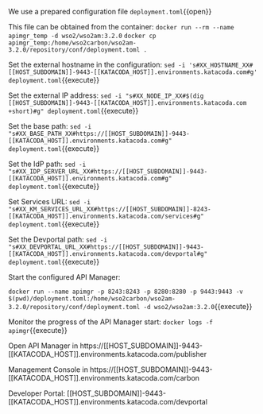 We use a prepared configuration file `deployment.toml`{{open}}

This file can be obtained from the container: 
`docker run --rm --name apimgr_temp -d wso2/wso2am:3.2.0`
`docker cp apimgr_temp:/home/wso2carbon/wso2am-3.2.0/repository/conf/deployment.toml .`


Set the external hostname in the configuration:
`sed -i 's#XX_HOSTNAME_XX#[[HOST_SUBDOMAIN]]-9443-[[KATACODA_HOST]].environments.katacoda.com#g' deployment.toml`{{execute}}

Set the external IP address:
`sed -i "s#XX_NODE_IP_XX#$(dig [[HOST_SUBDOMAIN]]-9443-[[KATACODA_HOST]].environments.katacoda.com +short)#g" deployment.toml`{{execute}}

Set the base path:
`sed -i "s#XX_BASE_PATH_XX#https://[[HOST_SUBDOMAIN]]-9443-[[KATACODA_HOST]].environments.katacoda.com#g" deployment.toml`{{execute}}

Set the IdP path:
`sed -i "s#XX_IDP_SERVER_URL_XX#https://[[HOST_SUBDOMAIN]]-9443-[[KATACODA_HOST]].environments.katacoda.com#g" deployment.toml`{{execute}}

Set Services URL:
`sed -i "s#XX_KM_SERVICES_URL_XX#https://[[HOST_SUBDOMAIN]]-8243-[[KATACODA_HOST]].environments.katacoda.com/services#g" deployment.toml`{{execute}}

Set the Devportal path:
`sed -i "s#XX_DEVPORTAL_URL_XX#https://[[HOST_SUBDOMAIN]]-9443-[[KATACODA_HOST]].environments.katacoda.com/devportal#g" deployment.toml`{{execute}}

Start the configured API Manager:

`docker run --name apimgr -p 8243:8243 -p 8280:8280 -p 9443:9443 -v $(pwd)/deployment.toml:/home/wso2carbon/wso2am-3.2.0/repository/conf/deployment.toml -d wso2/wso2am:3.2.0`{{execute}}

Monitor the progress of the API Manager start:
`docker logs -f apimgr`{{execute}}

Open API Manager in 
https://[[HOST_SUBDOMAIN]]-9443-[[KATACODA_HOST]].environments.katacoda.com/publisher

Management Console in 
https://[[HOST_SUBDOMAIN]]-9443-[[KATACODA_HOST]].environments.katacoda.com/carbon

Developer Portal: 
[[HOST_SUBDOMAIN]]-9443-[[KATACODA_HOST]].environments.katacoda.com/devportal
